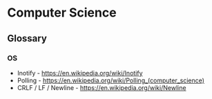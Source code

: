# Computer Science

## Glossary

### OS
- Inotify - https://en.wikipedia.org/wiki/Inotify
- Polling - https://en.wikipedia.org/wiki/Polling_(computer_science)
- CRLF / LF / Newline - https://en.wikipedia.org/wiki/Newline